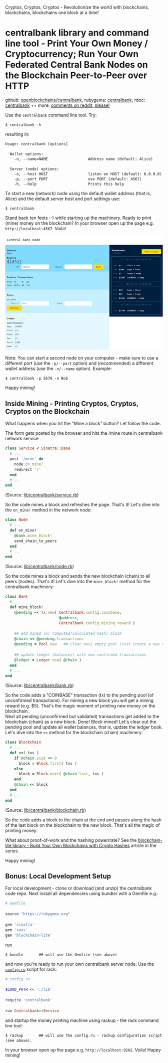 Cryptos, Cryptos, Cryptos - 
Revolutionize the world with blockchains, blockchains, blockchains one block at a time!

# centralbank library and command line tool - Print Your Own Money / Cryptocurrency; Run Your Own Federated Central Bank Nodes on the Blockchain Peer-to-Peer over HTTP

github: [openblockchains/centralbank](https://github.com/openblockchains/centralbank),
rubygems: [centralbank](https://rubygems.org/gems/centralbank),
rdoc: [centralbank](http://rubydoc.info/gems/centralbank)  ++
more: [comments on reddit, please!](https://www.reddit.com/r/ruby/comments/7ly337/day_24_ruby_advent_calendar_2017_centralbank/)


Use the `centralbank` command line tool. Try:

```
$ centralbank -h     
```

resulting in:

```
Usage: centralbank [options]

  Wallet options:
    -n, --name=NAME                  Address name (default: Alice)

  Server (node) options:
    -o, --host HOST                  listen on HOST (default: 0.0.0.0)
    -p, --port PORT                  use PORT (default: 4567)
    -h, --help                       Prints this help
```

To start a new (network) node using the default wallet
address (that is, Alice) and the default server host and port settings
use:

```
$ centralbank
```

Stand back ten feets :-) while starting up the machinery.
Ready to print (mine) money on the blockchain?
In your browser open up the page e.g. `http://localhost:4567`. Voila!

![](i/centralbank.png)



Note: You can start a second node on your computer -
make sure to use a different port (use the `-p/--port` option)
and (recommended)
a different wallet address (use the `-n/--name` option).
Example:

```
$ centralbank -p 5678 -n Bob
```

Happy mining!


## Inside Mining - Printing Cryptos, Cryptos, Cryptos on the Blockchain


What happens when you hit the "Mine a block" button? Let follow the code.

The form gets posted by the browser and hits the /mine route in centralbank
network service

``` ruby
class Service < Sinatra::Base
  # ...
  post '/mine' do
    node.on_mine!
    redirect '/'
  end
  # ...
end
```

(Source: [lib/centralbank/service.rb](https://github.com/openblockchains/centralbank/blob/master/lib/centralbank/service.rb))

So the code mines a block and refreshes the page. That's it!
Let's dive into the `on_mine!` method in the network node:

``` ruby
class Node
  # ...
  def on_mine!
    @bank.mine_block!
    send_chain_to_peers
  end  
  # ...
end
```

(Source: [lib/centralbank/node.rb](https://github.com/openblockchains/centralbank/blob/master/lib/centralbank/node.rb))


So the code mines a block and sends the new blockchain (chain) to
all peers (nodes). That's it!
Let's dive into the `mine_block!` method for the centralbank machinery:

``` ruby
class Bank
  # ...
  def mine_block!
    @pending << Tx.new( Centralbank.config.coinbase,
                        @address,
                        Centralbank.config.mining_reward )

    ## add mined (w/ computed/calculated hash) block
    @chain << @pending.transactions
    @pending = Pool.new   ## clear out/ empty pool (just create a new one for now)

    ## update ledger (balances) with new confirmed transactions
    @ledger = Ledger.new( @chain )
  end
  # ...
end
```

(Source: [lib/centralbank/bank.rb](https://github.com/openblockchains/centralbank/blob/master/lib/centralbank/bank.rb))

So the code adds a "COINBASE" transaction (tx) to the pending pool
(of unconfirmed transactions).
For mining a new block you will get a
mining reward (e.g. $5). That's the magic moment of printing new money
on the blockchain.  
Next all pending (unconfirmed but validated) transactions
get added to the blockchain (chain) as a new block.
Done! Block mined! Let's clear out the pending pool
and update all wallet balances, that is, update the ledger book.
Let's dive into the `<<` method for the blockchain (chain) machinery:


``` ruby
class Blockchain
  # ...
  def <<( txs )
    if @chain.size == 0
      block = Block.first( txs )
    else
      block = Block.next( @chain.last, txs )
    end
    @chain << block
  end
  # ...
end
```

(Source: [lib/centralbank/blockchain.rb](https://github.com/openblockchains/centralbank/blob/master/lib/centralbank/blockchain.rb))

So the code adds a block to the chain at the end and passes along
the hash of the last block on the blockchain to the new block. That's all the magic
of printing money.

What about proof-of-work and the hashing power/rate?
See the [blockchain-lite library - Build Your Own Blockchains with Crypto Hashes](01-blockchain-lite.md)
article in the series.

Happy mining!


## Bonus: Local Development Setup

For local development - clone or download (and unzip) the centralbank code repo.
Next install all dependencies using bundler with a Gemfile e.g.:

``` ruby
# Gemfile

source "https://rubygems.org"

gem 'sinatra'
gem 'sass'
gem 'blockchain-lite'
```

run

```
$ bundle       ## will use the Gemfile (see above)
```

and now you're ready to run your own centralbank server node. Use the [`config.ru`](https://github.com/openblockchains/centralbank/blob/master/config.ru) script for rack:

``` ruby
# config.ru

$LOAD_PATH << './lib'

require 'centralbank'

run Centralbank::Service
```

and startup the money printing machine using rackup - the rack command line tool:

```
$ rackup       ## will use the config.ru - rackup configuration script (see above).
```

In your browser open up the page e.g. `http://localhost:9292`. Voila! Happy mining!
